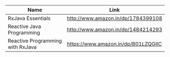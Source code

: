 Name | Link
------------ | ------------- 
RxJava Essentials | http://www.amazon.in/dp/1784399108
Reactive Java Programming | http://www.amazon.in/dp/1484214293
Reactive Programming with RxJava | https://www.amazon.in/dp/B01LZQGIIC
